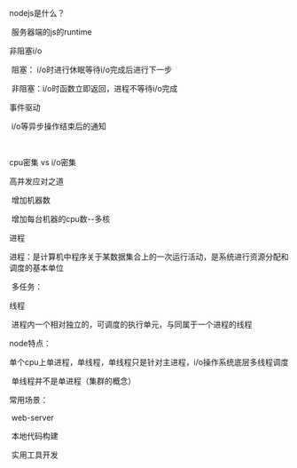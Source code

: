 nodejs是什么？

​	服务器端的js的runtime



非阻塞i/o

​	阻塞： i/o时进行休眠等待i/o完成后进行下一步

​	 非阻塞：i/o时函数立即返回，进程不等待i/o完成



事件驱动

​	i/o等异步操作结束后的通知

​	

cpu密集 vs i/o密集



高并发应对之道

​	增加机器数

​	增加每台机器的cpu数--多核



进程

​	进程：是计算机中程序关于某数据集合上的一次运行活动，是系统进行资源分配和调度的基本单位

​	多任务：



线程

​	进程内一个相对独立的，可调度的执行单元，与同属于一个进程的线程	



node特点：

​	单个cpu上单进程，单线程，单线程只是针对主进程，i/o操作系统底层多线程调度

​	单线程并不是单进程（集群的概念）



常用场景：

​	web-server

​	本地代码构建

​	实用工具开发



